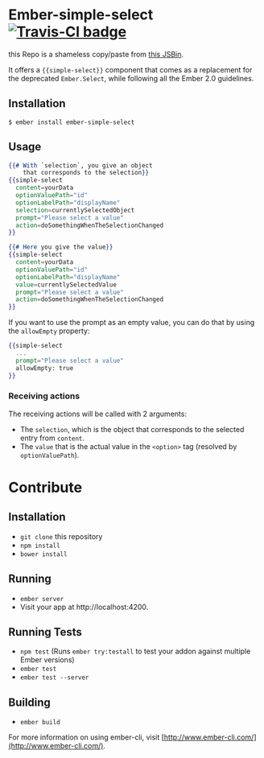 # Ember-simple-select [![Travis-CI badge](https://travis-ci.org/novafloss/ember-simple-select.svg)](https://travis-ci.org/novafloss/ember-simple-select)

this Repo is a shameless copy/paste from [this JSBin](http://jsbin.com/fotuqa).

It offers a `{{simple-select}}` component that comes as a replacement
for the deprecated `Ember.Select`, while following all the Ember 2.0 guidelines.

## Installation

`$ ember install ember-simple-select`

## Usage

```handlebars
{{# With `selection`, you give an object
    that corresponds to the selection}}
{{simple-select
  content=yourData
  optionValuePath="id"
  optionLabelPath="displayName"
  selection=currentlySelectedObject
  prompt="Please select a value"
  action=doSomethingWhenTheSelectionChanged
}}

{{# Here you give the value}}
{{simple-select
  content=yourData
  optionValuePath="id"
  optionLabelPath="displayName"
  value=currentlySelectedValue
  prompt="Please select a value"
  action=doSomethingWhenTheSelectionChanged
}}
```

If you want to use the prompt as an empty value, you can do that by using the `allowEmpty` property:

```handlebars
{{simple-select
  ...
  prompt="Please select a value"
  allowEmpty: true
}}
```

### Receiving actions

The receiving actions will be called with 2 arguments:

* The `selection`, which is the object that corresponds to the selected entry from `content`.
* The `value` that is the actual value in the `<option>` tag (resolved by `optionValuePath`).

# Contribute

## Installation

* `git clone` this repository
* `npm install`
* `bower install`

## Running

* `ember server`
* Visit your app at http://localhost:4200.

## Running Tests

* `npm test` (Runs `ember try:testall` to test your addon against multiple Ember versions)
* `ember test`
* `ember test --server`

## Building

* `ember build`

For more information on using ember-cli, visit [http://www.ember-cli.com/](http://www.ember-cli.com/).
